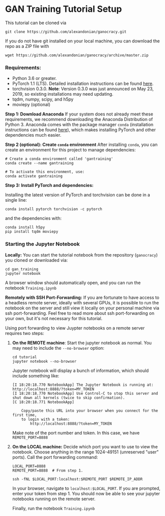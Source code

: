 # GAN Training Tutorial Setup

This tutorial can be cloned via

```
git clone https://github.com/alexandonian/ganocracy.git
```

If you do not have git installed on your local machine, you can download the repo as a ZIP file with

```
wget https://github.com/alexandonian/ganocracy/archive/master.zip
```

### Requirements:
- Python 3.6 or greater.
- PyTorch 1.1 (LTS). Detailed installation instructions can be found [here](https://pytorch.org/get-started/locally/).
- torchvision 0.3.0. **Note**: Version 0.3.0 was just announced on May 23, 2019, so existing installations may need updating.
- tqdm, numpy, scipy, and h5py
- moviepy (optional)

**Step 1: Download Anaconda** If your system does not already meet these requirements, we recommend downloading the Anaconda Distribution of Python 3. Anaconda comes with the package manager `conda` (installation instructions can be found [here](http://ganocracy.csail.mit.edu/tutorial/setup.html)),  which makes installing PyTorch and other dependencies much easier.

**Step 2 (optional): Create `conda` environment** After installing `conda`, you can create an environment for this project to manage dependencies:

```
# Create a conda environment called 'gantraining'
conda create --name gantraining

# To activate this environment, use:
conda activate gantraining
```

**Step 3: Install PyTorch and dependencies:**
	
Installing the latest version of PyTorch and torchvision can be done in a single line:

```	
conda install pytorch torchvision -c pytorch
```
and the dependencies with:
	
```
conda install h5py
pip install tqdm moviepy
```

### Starting the Jupyter Notebook
	
**Locally:** You can start the tutorial notebook from the repository (`ganocracy`) you cloned or downloaded via:
	
```
cd gan_training
jupyter notebook
```
A browser window should automatically open, and you can run the notebook `Training.ipynb`
	
**Remotely with SSH Port-Forwarding:** If you are fortunate to have access to a headless remote server, ideally with several GPUs, it is possible to run the notebook on the server and still view it locally on your personal machine via ssh port-forwarding. Feel free to read more about ssh port-forwarding on your own, but it's not necessary for this tutorial.
 
 Using port forwarding to view Juypter notebooks on a remote server requires two steps:
 
1. **On the REMOTE machine**: Start the jupyter notebook as normal. You may need to include the `--no-browser` option:
    ```
    cd tutorial
    jupyter notebook --no-browser
    ```
    Jupyter notebook will display a bunch of information, which should include something like:
    ```
    [I 18:20:18.770 NotebookApp] The Jupyter Notebook is running at: http://localhost:8888/?token=MY_TOKEN
    [I 18:20:18.770 NotebookApp] Use Control-C to stop this server and shut down all kernels (twice to skip confirmation).
    [C 18:20:18.771 NotebookApp]
    
        Copy/paste this URL into your browser when you connect for the first time,
        to login with a token:
            http://localhost:8888/?token=MY_TOKEN
    ```
    
    Make note of the port number and token. In this case, we have `REMOTE_PORT=8888`

2. **On the LOCAL machine:** Decide which port you want to use to view the notebook. Choose anything in the range 1024-49151  (unreserved "user" ports). Call the port forwarding command:

    ```
    LOCAL_PORT=8888
    REMOTE_PORT=8888  # From step 1.
    
    ssh -fNL $LOCAL_PORT:localhost:$REMOTE_PORT $REMOTE_IP_ADDR
    ```
    In your browser, navigate to `localhost:$LOCAL_PORT`. If you are prompted, enter your token from step 1. You should now be able to see your jupyter notebooks running on the remote server.
    
    Finally, run the notebook `Training.ipynb`